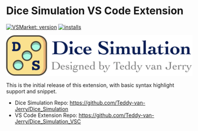 # Dice Simulation VS Code Extension

[![VSMarket: version](https://vsmarketplacebadge.apphb.com/version/Teddy-van-Jerry.dice-simulation.svg?color=blueviolet&logo=visual-studio-code&style=?style=for-the-badge)](https://marketplace.visualstudio.com/items?itemName=Teddy-van-Jerry.dice-simulation)
[![installs](https://img.shields.io/vscode-marketplace/d/Teddy-van-Jerry.dice-simulation?style=flat-square)](https://marketplace.visualstudio.com/items?itemName=Teddy-van-Jerry.dice-simulation)

![Dice Simulation Banner](img/icons/ds-banner.png)

This is the initial release of this extension,
with basic syntax highlight support and snippet.

- Dice Simulation Repo: https://github.com/Teddy-van-Jerry/Dice_Simulation
- VS Code Extension Repo: https://github.com/Teddy-van-Jerry/Dice_Simulation_VSC
